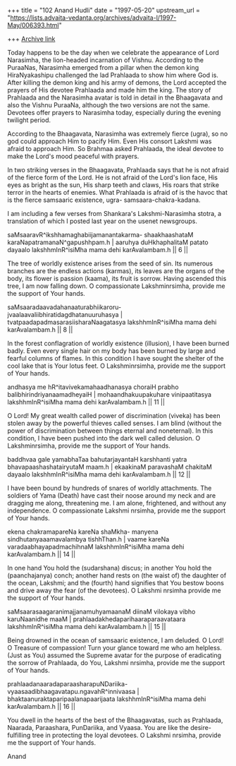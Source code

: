 +++
title = "102 Anand Hudli"
date = "1997-05-20"
upstream_url = "https://lists.advaita-vedanta.org/archives/advaita-l/1997-May/006393.html"

+++
[Archive link](https://lists.advaita-vedanta.org/archives/advaita-l/1997-May/006393.html)

Today happens to be the day when we celebrate the appearance of Lord
Narasimha, the  lion-headed incarnation of Vishnu. According to
the PuraaNas, Narasimha emerged from a pillar when the demon king
HiraNyakashipu challenged the lad Prahlaada to show him where God is.
After killing the demon king and his army of demons, the Lord accepted
the prayers of His devotee Prahlaada and made him the king. The story
of Prahlaada and the Narasimha avatar is told in detail in the
Bhaagavata and also the Vishnu PuraaNa, although the two versions are
not the same. Devotees offer prayers to Narasimha today, especially
during the evening twilight period.

According to the Bhaagavata, Narasimha was extremely fierce (ugra), so
no god could approach Him to pacify Him. Even His consort Lakshmi was
afraid to approach Him. So Brahmaa asked Prahlaada, the ideal devotee
to make the Lord's mood peaceful with prayers.

In two striking verses in the Bhaagavata, Prahlaada says that he is not
afraid of the fierce form of the Lord. He is not afraid of the Lord's
lion face, His eyes as bright as the sun, His sharp teeth and claws,
His roars that strike terror in the hearts of enemies. What Prahlaada is
afraid of is the havoc that is the fierce samsaaric existence, ugra-
samsaara-chakra-kadana.

I am including a few verses from Shankara's Lakshmi-Narasimha stotra,
a translation of which I posted last year on the usenet newsgroups.


 saMsaaravR^ikshhamaghabiijamanantakarma-
 shaakhaashataM karaNapatramanaN^gapushhpam.h |
 aaruhya duHkhaphalitaM patato dayaalo
 lakshhmInR^isiMha mama dehi karAvalambam.h  || 6 ||

 The tree of worldly existence arises from the seed of sin. Its
 numerous branches are the endless actions (karmas), its leaves are the
 organs of the body, its flower is passion (kaama), its fruit is sorrow.
 Having ascended this tree, I am now falling down.
 O compassionate  Lakshminrsimha, provide me the support of Your hands.

  saMsaaradaavadahanaaturabhiikaroru-
 jvaalaavaliibhiratidagdhatanuuruhasya |
 tvatpaadapadmasarasiisharaNaagatasya
 lakshhmInR^isiMha mama dehi karAvalambam.h  || 8 ||

 In the forest conflagration of worldly existence (illusion), I have been
 burned badly. Even every single hair on my body has been burned by
 large and fearful columns of flames. In this condition I have
 sought the shelter of the cool lake that is Your lotus feet.
 O Lakshminrsimha, provide me the support of Your hands.

 andhasya me hR^itavivekamahaadhanasya
 choraiH prabho balibhirindriyanaamadheyaiH |
 mohaandhakuupakuhare vinipaatitasya
 lakshhmInR^isiMha mama dehi karAvalambam.h  || 11 ||

 O Lord!  My great wealth called power of discrimination (viveka) has
 been  stolen away by the powerful thieves called senses.
 I am blind (without the power of discrimination between things eternal
 and noneternal). In this condition, I have been pushed into the dark
 well called delusion. O Lakshminrsimha, provide me the support of Your
 hands.


 baddhvaa gale yamabhaTaa bahutarjayantaH
 karshhanti yatra bhavapaashashatairyutaM maam.h |
 ekaakinaM paravashaM chakitaM dayaalo
 lakshhmInR^isiMha mama dehi karAvalambam.h  || 12 ||


 I have been bound by hundreds of snares of worldly attachments.
 The soldiers of Yama (Death) have cast their noose around my neck and
 are dragging me along, threatening me. I am alone, frightened, and
 without any independence. O compassionate Lakshmi nrsimha, provide me
 the support of Your hands.

 ekena chakramapareNa kareNa shaMkha-
 manyena sindhutanyaaamavalambya tishhThan.h |
 vaame kareNa varadaabhayapadmachihnaM
 lakshhmInR^isiMha mama dehi karAvalambam.h  || 14 ||

 In one hand You hold the (sudarshana) discus; in another You
 hold the (paanchajanya) conch; another hand rests on (the waist of)
 the daughter of the ocean, Lakshmi; and the (fourth) hand signifies
 that You bestow boons and drive away the fear (of the devotees).
 O Lakshmi nrsimha provide me the support of Your hands.

 saMsaarasaagaranimajjanamuhyamaanaM
 diinaM vilokaya vibho karuNaanidhe maaM |
 prahlaadakhedaparihaaraparaavataara
 lakshhmInR^isiMha mama dehi karAvalambam.h  || 15 ||

 Being drowned in the ocean of samsaaric existence, I am deluded.
 O Lord! O Treasure of compassion! Turn your glance toward me who am
 helpless. (Just as You) assumed the Supreme avatar for the purpose of
 eradicating the sorrow of Prahlaada, do You, Lakshmi nrsimha, provide
 me the support of Your hands.

 prahlaadanaaradaparaasharapuNDariika-
 vyaasaadibhaagavatapu.ngavahR^innivaasa |
 bhaktaanuraktaparipaalanapaarijaata
 lakshhmInR^isiMha mama dehi karAvalambam.h  || 16 ||

 You dwell in the hearts of the best of the Bhaagavatas, such as
 Prahlaada, Naarada, Paraashara, PunDariika, and Vyaasa. You are like the
 desire-fulfilling tree in protecting the loyal devotees.
 O Lakshmi nrsimha, provide me the support of Your hands.


  Anand

